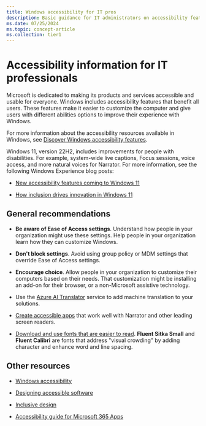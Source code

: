 ```yaml
---
title: Windows accessibility for IT pros
description: Basic guidance for IT administrators on accessibility features available in Windows client.
ms.date: 07/25/2024
ms.topic: concept-article
ms.collection: tier1
---
```


# Accessibility information for IT professionals

Microsoft is dedicated to making its products and services accessible and usable for everyone. Windows includes accessibility features that benefit all users. These features make it easier to customize the computer and give users with different abilities options to improve their experience with Windows.

For more information about the accessibility resources available in Windows, see [Discover Windows accessibility features](https://support.microsoft.com/windows/discover-windows-accessibility-features-8b1068e6-d3b8-4ba8-b027-133dd8911df9#WindowsVersion=Windows_11).

Windows 11, version 22H2, includes improvements for people with disabilities. For example, system-wide live captions, Focus sessions, voice access, and more natural voices for Narrator. For more information, see the following Windows Experience blog posts:

- [New accessibility features coming to Windows 11](https://blogs.windows.com/windowsexperience/2022/05/10/new-accessibility-features-coming-to-windows-11/)

- [How inclusion drives innovation in Windows 11](https://blogs.windows.com/windowsexperience/2022/09/20/how-inclusion-drives-innovation-in-windows-11/)

## General recommendations

- **Be aware of Ease of Access settings**. Understand how people in your organization might use these settings. Help people in your organization learn how they can customize Windows.

- **Don't block settings**. Avoid using group policy or MDM settings that override Ease of Access settings.

- **Encourage choice**. Allow people in your organization to customize their computers based on their needs. That customization might be installing an add-on for their browser, or a non-Microsoft assistive technology.

- Use the [Azure AI Translator](/azure/ai-services/translator/) service to add machine translation to your solutions.

- [Create accessible apps](/windows/apps/develop/accessibility) that work well with Narrator and other leading screen readers.

- [Download and use fonts that are easier to read](https://www.microsoft.com/download/details.aspx?id=50721). **Fluent Sitka Small** and **Fluent Calibri** are fonts that address "visual crowding" by adding character and enhance word and line spacing.

## Other resources

- [Windows accessibility](https://www.microsoft.com/windows/accessibility-features)

- [Designing accessible software](/windows/apps/design/accessibility/designing-inclusive-software)

- [Inclusive design](https://inclusive.microsoft.design/)

- [Accessibility guide for Microsoft 365 Apps](/microsoft-365-apps/deploy/accessibility-guide)
